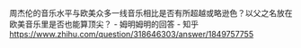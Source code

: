 周杰伦的音乐水平与欧美众多一线音乐相比是否有所超越或略逊色？以父之名放在欧美音乐里是否也能算顶尖？ - 姆明姆明的回答 - 知乎
https://www.zhihu.com/question/318646303/answer/1849757755
